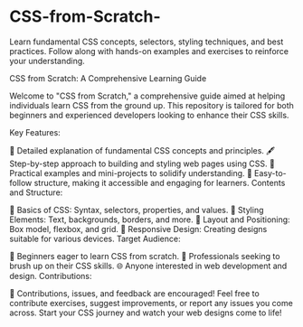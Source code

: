# CSS-from-Scratch-
Learn fundamental CSS concepts, selectors, styling techniques, and best practices. Follow along with hands-on examples and exercises to reinforce your understanding.

CSS from Scratch: A Comprehensive Learning Guide

Welcome to "CSS from Scratch," a comprehensive guide aimed at helping individuals learn CSS from the ground up. This repository is tailored for both beginners and experienced developers looking to enhance their CSS skills.

Key Features:

📘 Detailed explanation of fundamental CSS concepts and principles.
🖋️ Step-by-step approach to building and styling web pages using CSS.
🚀 Practical examples and mini-projects to solidify understanding.
🧩 Easy-to-follow structure, making it accessible and engaging for learners.
Contents and Structure:

🌱 Basics of CSS: Syntax, selectors, properties, and values.
🎨 Styling Elements: Text, backgrounds, borders, and more.
📏 Layout and Positioning: Box model, flexbox, and grid.
📱 Responsive Design: Creating designs suitable for various devices.
Target Audience:

🎯 Beginners eager to learn CSS from scratch.
💼 Professionals seeking to brush up on their CSS skills.
🌐 Anyone interested in web development and design.
Contributions:

🌟 Contributions, issues, and feedback are encouraged! Feel free to contribute exercises, suggest improvements, or report any issues you come across.
Start your CSS journey and watch your web designs come to life!







